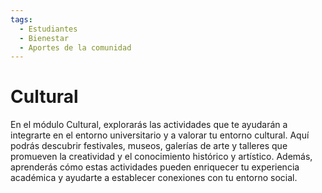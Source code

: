 ```yaml
---
tags:
  - Estudiantes
  - Bienestar
  - Aportes de la comunidad
---
```


# Cultural

En el módulo Cultural, explorarás las actividades que te ayudarán a integrarte en el entorno universitario y a valorar tu entorno cultural. Aquí podrás descubrir festivales, museos, galerías de arte y talleres que promueven la creatividad y el conocimiento histórico y artístico. Además, aprenderás cómo estas actividades pueden enriquecer tu experiencia académica y ayudarte a establecer conexiones con tu entorno social.
